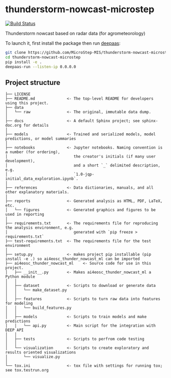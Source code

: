 thunderstorm-nowcast-microstep
==============================

[![Build Status](https://jenkins.services.ai4os.eu/buildStatus/icon?job=AI4OS-hub/thunderstorm-nowcast-microstep/main)](https://jenkins.services.ai4os.eu/job/AI4OS-hub/job/thunderstorm-nowcast-microstep/job/main/)

Thunderstorm nowcast based on radar data (for agrometeorology)

To launch it, first install the package then run [deepaas](https://github.com/ai4os/DEEPaaS):
```bash
git clone https://github.com/MicroStep-MIS/thunderstorm-nowcast-microstep
cd thunderstorm-nowcast-microstep
pip install -e .
deepaas-run --listen-ip 0.0.0.0
```

## Project structure
```
├── LICENSE
├── README.md              <- The top-level README for developers using this project.
├── data
│   └── raw                <- The original, immutable data dump.
│
├── docs                   <- A default Sphinx project; see sphinx-doc.org for details
│
├── models                 <- Trained and serialized models, model predictions, or model summaries
│
├── notebooks              <- Jupyter notebooks. Naming convention is a number (for ordering),
│                             the creator's initials (if many user development), 
│                             and a short `_` delimited description, e.g.
│                             `1.0-jqp-initial_data_exploration.ipynb`.
│
├── references             <- Data dictionaries, manuals, and all other explanatory materials.
│
├── reports                <- Generated analysis as HTML, PDF, LaTeX, etc.
│   └── figures            <- Generated graphics and figures to be used in reporting
│
├── requirements.txt       <- The requirements file for reproducing the analysis environment, e.g.
│                             generated with `pip freeze > requirements.txt`
├── test-requirements.txt  <- The requirements file for the test environment
│
├── setup.py               <- makes project pip installable (pip install -e .) so ai4eosc_thunder_nowcast_ml can be imported
├── ai4eosc_thunder_nowcast_ml    <- Source code for use in this project.
│   ├── __init__.py        <- Makes ai4eosc_thunder_nowcast_ml a Python module
│   │
│   ├── dataset            <- Scripts to download or generate data
│   │   └── make_dataset.py
│   │
│   ├── features           <- Scripts to turn raw data into features for modeling
│   │   └── build_features.py
│   │
│   ├── models             <- Scripts to train models and make predictions
│   │   └── api.py         <- Main script for the integration with DEEP API
│   │
│   ├── tests              <- Scripts to perfrom code testing
│   │
│   └── visualization      <- Scripts to create exploratory and results oriented visualizations
│       └── visualize.py
│
└── tox.ini                <- tox file with settings for running tox; see tox.testrun.org
```

